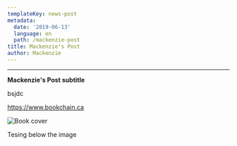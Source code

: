 ```yaml
---
templateKey: news-post
metadata:
  date: '2019-06-13'
  language: en
  path: /mackenzie-post
title: Mackenzie's Post
author: Mackenzie
---
```

****

**Mackenzie's Post subtitle** 



bsjdc

<https://www.bookchain.ca>

![Book cover](/img/cover.jpg)

Tesing below the image
